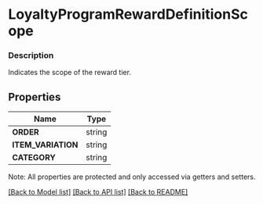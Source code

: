 # LoyaltyProgramRewardDefinitionScope

### Description

Indicates the scope of the reward tier.

## Properties
Name | Type
------------ | -------------
**ORDER** | string
**ITEM_VARIATION** | string
**CATEGORY** | string

Note: All properties are protected and only accessed via getters and setters.

[[Back to Model list]](../../README.md#documentation-for-models) [[Back to API list]](../../README.md#documentation-for-api-endpoints) [[Back to README]](../../README.md)


